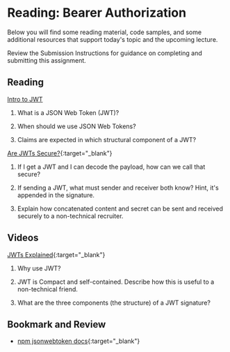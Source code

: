 # Reading: Bearer Authorization

Below you will find some reading material, code samples, and some additional resources that support today's topic and the upcoming lecture.

Review the Submission Instructions for guidance on completing and submitting this assignment.

## Reading

[Intro to JWT](https://jwt.io/introduction/)

1. What is a JSON Web Token (JWT)?

1. When should we use JSON Web Tokens?

1. Claims are expected in which structural component of a JWT?

[Are JWTs Secure?](https://stackoverflow.com/questions/27301557/if-you-can-decode-jwt-how-are-they-secure){:target="_blank"}

1. If I get a JWT and I can decode the payload, how can we call that secure?

1. If sending a JWT, what must sender and receiver both know?  Hint, it's appended in the signature.

1. Explain how concatenated content and secret can be sent and received securely to a non-technical recruiter.

## Videos

[JWTs Explained](https://www.youtube.com/watch?v=926mknSW9Lo){:target="_blank"}

1. Why use JWT?

1. JWT is Compact and self-contained. Describe how this is useful to a non-technical friend.

1. What are the three components (the structure) of a JWT signature?

## Bookmark and Review

- [npm jsonwebtoken docs](https://www.npmjs.com/package/jsonwebtoken){:target="_blank"}
